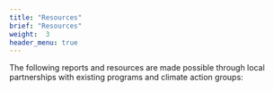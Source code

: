 ```yaml
---
title: "Resources"
brief: "Resources"
weight:  3
header_menu: true
--- 
```

 

The following reports and resources are made possible through local partnerships with existing programs and climate action groups:
  
 
 
 
 